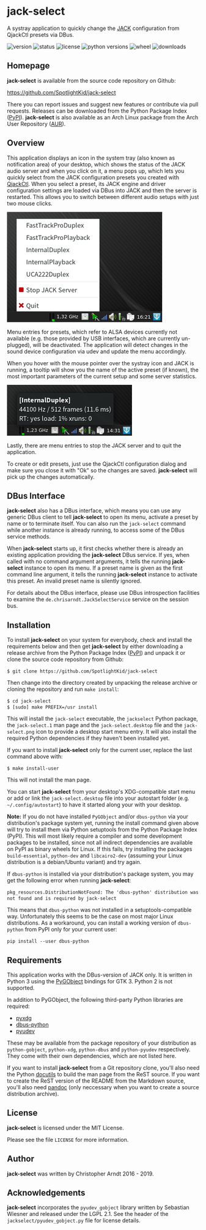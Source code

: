 # jack-select

A systray application to quickly change the [JACK] configuration from QjackCtl
presets via DBus.

![version](http://badge.kloud51.com/pypi/v/jack-select.svg)
![status](http://badge.kloud51.com/pypi/s/jack-select.svg)
![license](http://badge.kloud51.com/pypi/l/jack-select.svg)
![python versions](http://badge.kloud51.com/pypi/py_versions/jack-select.svg)
![wheel](http://badge.kloud51.com/pypi/w/jack-select.svg)
![downloads](http://badge.kloud51.com/pypi/d/jack-select.svg)

Homepage
--------

**jack-select** is available from the source code repository on Github:

https://github.com/SpotlightKid/jack-select

There you can report issues and suggest new features or contribute via pull
requests. Releases can be downloaded from the Python Package Index ([PyPI]).
**jack-select** is also available as an Arch Linux package from the Arch User
Repository ([AUR]).

[PyPI]: https://pypi.org/project/jack-select
[AUR]: https://aur.archlinux.org/packages/jack-select/


Overview
--------

This application displays an icon in the system tray (also known as
notification area) of your desktop, which shows the status of the JACK audio
server and when you click on it, a menu pops up, which lets you quickly select
from the JACK configuration presets you created with [QjackCtl]. When you
select a preset, its JACK engine and driver configuration settings are loaded
via DBus into JACK and then the server is restarted. This allows you to switch
between different audio setups with just two mouse clicks.

![Screenshot of the pop menu](screenshot.png)

Menu entries for presets, which refer to ALSA devices currently not available
(e.g. those provided by USB interfaces, which are currently un-plugged), will
be deactivated. The application will detect changes in the sound device
configuration via udev and update the menu accordingly.

When you hover with the mouse pointer over the systray icon and JACK is
running, a tooltip will show you the name of the active preset (if known), the
most important parameters of the current setup and some server statistics.

![Server status tooltip](tooltip.png)

Lastly, there are menu entries to stop the JACK server and to quit the
application.

To create or edit presets, just use the QjackCtl configuration dialog and make
sure you close it with "Ok" so the changes are saved. **jack-select** will pick
up the changes automatically.


DBus Interface
--------------

**jack-select** also has a DBus interface, which means you can use any generic
DBus client to tell **jack-select** to open its menu, activate a preset by name
or to terminate itself. You can also run the `jack-select` command while
another instance is already running, to access some of the DBus service
methods.

When **jack-select** starts up, it first checks whether there is already an
existing application providing the **jack-select** DBus service. If yes, when
called with no command argument arguments, it tells the running **jack-select**
instance to open its menu. If a preset name is given as the first command line
argument, it tells the running **jack-select** instance to activate this
preset. An invalid preset name is silently ignored.

For details about the DBus interface, please use DBus introspection facilities
to examine the `de.chrisarndt.JackSelectService` service on the session bus.


Installation
------------

To install **jack-select** on your system for everybody, check and install the
requirements below and then get **jack-select** by either downloading a release
archive from the Python Package Index ([PyPI]) and unpack it or clone the
source code repository from Github:

    $ git clone https://github.com/SpotlightKid/jack-select

Then change into the directory created by unpacking the release archive or
cloning the repository and run `make install`:

    $ cd jack-select
    $ [sudo] make PREFIX=/usr install

This will install the `jack-select` executable, the `jackselect` Python
package, the `jack-select.1` man page and the `jack-select.desktop` file and
the `jack-select.png` icon to provide a desktop start menu entry. It will also
install the required Python dependencies if they haven't been installed yet.

If you want to install **jack-select** only for the current user, replace the
last command above with:

    $ make install-user

This will not install the man page.

You can start **jack-select** from your desktop's XDG-compatible start menu or
add or link the `jack-select.desktop` file into your autostart folder (e.g.
`~/.config/autostart`) to have it started along your with your desktop.

**Note:**
If you do not have installed `PyGObject` and/or `dbus-python` via your
distribution's package system yet, running the install command given above will
try to install them via Python setuptools from the Python Package Index (PyPI).
This will most likely require a compiler and some development packages to be
installed, since not all indirect dependencies are available on PyPI as binary
wheels for Linux. If this fails, try installing the packages `build-essential`,
`python-dev` and `libcairo2-dev` (assuming your Linux distribution is a
debian/Ubuntu variant) and try again.

If `dbus-python` is installed via your distribution's package system, you may
get the following error when running **jack-select**:

    pkg_resources.DistributionNotFound: The 'dbus-python' distribution was not found and is required by jack-select

This means that `dbus-python` was not installed in a setuptools-compatible way.
Unfortunately this seems to be the case on most major Linux distributions.
As a workaround, you can install a working version of `dbus-python` from PyPI
only for your current user:

    pip install --user dbus-python


Requirements
------------

This application works with the DBus-version of JACK only. It is written in
Python 3 using the [PyGObject] bindings for GTK 3. Python 2 is not supported.

In addition to PyGObject, the following third-party Python libraries are
required:

* [pyxdg](http://freedesktop.org/Software/pyxdg)
* [dbus-python](https://www.freedesktop.org/wiki/Software/DBusBindings/)
* [pyudev](http://pyudev.readthedocs.org/)

These may be available from the package repository of your distribution as
`python-gobject`, `python-xdg`, `python-dbus` and `python-pyudev` respectively.
They come with their own dependencies, which are not listed here.

If you want to install **jack-select** from a Git repository clone, you'll also
need the Python [docutils](http://docutils.sourceforge.net) to build the man
page from the ReST source. If you want to create the ReST version of the README
from the Markdown source, you'll also need [pandoc](http://pandoc.org/) (only
neccessary when you want to create a source distribution archive).


[JACK]: http://jackaudio.org/
[PyGObject]: https://wiki.gnome.org/Projects/PyGObject
[QjackCtl]: http://qjackctl.sourceforge.net/


License
-------

**jack-select** is licensed under the MIT License.

Please see the file `LICENSE` for more information.


Author
------

**jack-select** was written by Christopher Arndt 2016 - 2019.


Acknowledgements
----------------

**jack-select** incorporates the `pyudev_gobject` library written by Sebastian
Wiesner and released under the LGPL 2.1. See the header of the
`jackselect/pyudev_gobject.py` file for license details.
